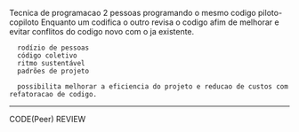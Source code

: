 
  Tecnica de programacao
    2 pessoas programando o mesmo codigo
    piloto-copiloto
      Enquanto um codifica o outro revisa o codigo afim de melhorar e evitar conflitos do codigo novo com o ja existente.

      rodízio de pessoas
      código coletivo
      ritmo sustentável
      padrões de projeto

      possibilita melhorar a eficiencia do projeto e reducao de custos com refatoracao de codigo.

________________________________________________________________________
  CODE(Peer) REVIEW

    
